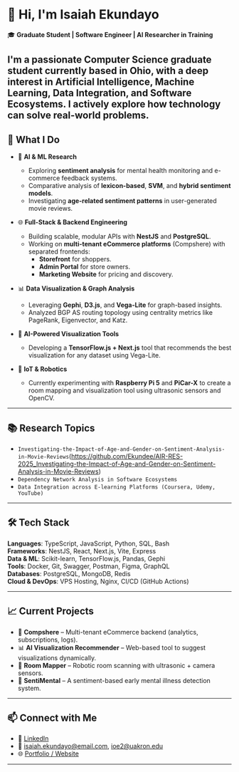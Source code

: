 # 👋 Hi, I'm Isaiah Ekundayo

🎓 **Graduate Student | Software Engineer | AI Researcher in Training**

I'm a passionate Computer Science graduate student currently based in Ohio, with a deep interest in **Artificial Intelligence**, **Machine Learning**, **Data Integration**, and **Software Ecosystems**. I actively explore how technology can solve real-world problems.
---

## 🧠 What I Do

- 🔬 **AI & ML Research**
  - Exploring **sentiment analysis** for mental health monitoring and e-commerce feedback systems.
  - Comparative analysis of **lexicon-based**, **SVM**, and **hybrid sentiment models**.
  - Investigating **age-related sentiment patterns** in user-generated movie reviews.

- 🌐 **Full-Stack & Backend Engineering**
  - Building scalable, modular APIs with **NestJS** and **PostgreSQL**.
  - Working on **multi-tenant eCommerce platforms** (Compshere) with separated frontends:
    - **Storefront** for shoppers.
    - **Admin Portal** for store owners.
    - **Marketing Website** for pricing and discovery.

- 📊 **Data Visualization & Graph Analysis**
  - Leveraging **Gephi**, **D3.js**, and **Vega-Lite** for graph-based insights.
  - Analyzed BGP AS routing topology using centrality metrics like PageRank, Eigenvector, and Katz.

- 🤖 **AI-Powered Visualization Tools**
  - Developing a **TensorFlow.js + Next.js** tool that recommends the best visualization for any dataset using Vega-Lite.

- 📡 **IoT & Robotics**
  - Currently experimenting with **Raspberry Pi 5** and **PiCar-X** to create a room mapping and visualization tool using ultrasonic sensors and OpenCV.

---

## 📚 Research Topics

- `Investigating-the-Impact-of-Age-and-Gender-on-Sentiment-Analysis-in-Movie-Reviews`(https://github.com/Ekundee/AIR-RES-2025_Investigating-the-Impact-of-Age-and-Gender-on-Sentiment-Analysis-in-Movie-Reviews)
- `Dependency Network Analysis in Software Ecosystems`
- `Data Integration across E-learning Platforms (Coursera, Udemy, YouTube)`

---

## 🛠 Tech Stack

**Languages**: TypeScript, JavaScript, Python, SQL, Bash  
**Frameworks**: NestJS, React, Next.js, Vite, Express  
**Data & ML**: Scikit-learn, TensorFlow.js, Pandas, Gephi  
**Tools**: Docker, Git, Swagger, Postman, Figma, GraphQL  
**Databases**: PostgreSQL, MongoDB, Redis  
**Cloud & DevOps**: VPS Hosting, Nginx, CI/CD (GitHub Actions)

---

## 📈 Current Projects

- 🚀 **Compshere** – Multi-tenant eCommerce backend (analytics, subscriptions, logs).
- 📊 **AI Visualization Recommender** – Web-based tool to suggest visualizations dynamically.
- 🤖 **Room Mapper** – Robotic room scanning with ultrasonic + camera sensors.
- 💬 **SentiMental** – A sentiment-based early mental illness detection system.

---

## 📫 Connect with Me

- 💼 [LinkedIn](https://www.linkedin.com/in/your-link)
- 📧 isaiah.ekundayo@email.com, ioe2@uakron.edu
- 🌐 [Portfolio / Website](https://your-website.com)

---
